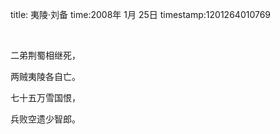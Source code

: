 title:  夷陵·刘备
time:2008年 1月 25日
timestamp:1201264010769

<P>&nbsp;</P>
<P>二弟荆蜀相继死，</P>
<P>两贼夷陵各自亡。</P>
<P>七十五万雪国恨，</P>
<P>兵败空遗少智郎。</P>
<P>&nbsp;</P>